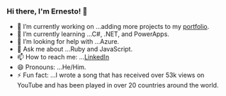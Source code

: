 ### Hi there, I'm Ernesto! 👋

- 🔭 I’m currently working on ...adding more projects to my [portfolio][portfolio].
- 🌱 I’m currently learning ...C#, .NET, and PowerApps.
- 🤔 I’m looking for help with ...Azure.
- 💬 Ask me about ...Ruby and JavaScript.
- 📫 How to reach me: ...[LinkedIn][linkedin]
- 😄 Pronouns: ...He/Him.
- ⚡ Fun fact: ...I wrote a song that has received over 53k views on YouTube and has been played in over 20 countries around the world.

[LinkedIn]: https://www.linkedin.com/in/ernestomelchor/
[portfolio]: https://www.ernestomelchor.dev
